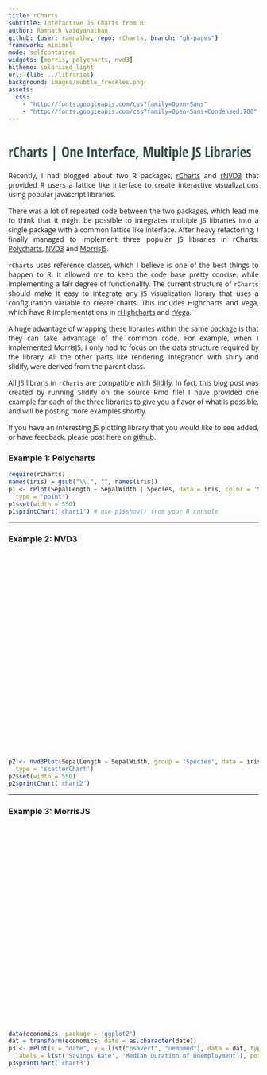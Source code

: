 ```yaml
---
title: rCharts
subtitle: Interactive JS Charts from R
author: Ramnath Vaidyanathan
github: {user: ramnathv, repo: rCharts, branch: "gh-pages"}
framework: minimal
mode: selfcontained
widgets: [morris, polycharts, nvd3]
hitheme: solarized_light
url: {lib: ../libraries}
background: images/subtle_freckles.png
assets:
  css: 
    - "http://fonts.googleapis.com/css?family=Open+Sans"
    - "http://fonts.googleapis.com/css?family=Open+Sans+Condensed:700"
---
```


<style>
p {
  text-align: justify;
  font-family: "Open Sans";
}
h1 {
  font-family: "Open Sans Condensed", sanserif;
  color: darkslategray;
}
</style>




# rCharts | One Interface, Multiple JS Libraries

Recently, I had blogged about two R packages, [rCharts](http://ramnathv.github.io/rCharts) and [rNVD3](http://ramnathv.github.io/rNVD3) that provided R users a lattice like interface to create interactive visualizations using popular javascript libraries. 

There was a lot of repeated code between the two packages, which lead me to think that it might be possible to integrates multiple JS libraries into a single package with a common lattice like interface. After heavy refactoring, I finally managed to implement three popular JS libraries in rCharts: [Polycharts](https://github.com/Polychart/polychart2), [NVD3](http://github.com/novus/nvd3) and [MorrisJS](http://www.oesmith.co.uk/morris.js/).

`rCharts` uses reference classes, which I believe is one of the best things to happen to R. It allowed me to keep the code base pretty concise, while implementing a fair degree of functionality. The current structure of `rCharts` should make it easy to integrate any JS visualization library that uses a configuration variable to create charts. This includes Highcharts and Vega, which have R implementations in [rHighcharts](http://github.com/metagraf/rHighcharts) and [rVega](http://github.com/metagraf/rVega).

A huge advantage of wrapping these libraries within the same package is that they can take advantage of the common code. For example, when I implemented MorrisJS, I only had to focus on the data structure required by the library. All the other parts like rendering, integration with shiny and slidify, were derived from the parent class.

All JS libraris in `rCharts` are compatible with [Slidify](http://slidify.org). In fact, this blog post was created by running Slidify on the source Rmd file! I have provided one example for each of the three libraries to give you a flavor of what is possible, and will be posting more examples shortly.

If you have an interesting JS plotting library that you would like to see added, or have feedback, please post here on [github](https://github.com/ramnathv/rCharts/issues/new).

### Example 1: Polycharts

<div id='chart1' class='rChart'></div>


```r
require(rCharts)
names(iris) = gsub("\\.", "", names(iris))
p1 <- rPlot(SepalLength ~ SepalWidth | Species, data = iris, color = 'Species', 
  type = 'point')
p1$set(width = 550)
p1$printChart('chart1') # use p1$show() from your R console 
```

<script type='text/javascript'>
    var chartParams = {"dom":"chart1","width":550,"height":400,"layers":[{"x":"SepalWidth","y":"SepalLength","data":{"SepalLength":[5.1,4.9,4.7,4.6,5,5.4,4.6,5,4.4,4.9,5.4,4.8,4.8,4.3,5.8,5.7,5.4,5.1,5.7,5.1,5.4,5.1,4.6,5.1,4.8,5,5,5.2,5.2,4.7,4.8,5.4,5.2,5.5,4.9,5,5.5,4.9,4.4,5.1,5,4.5,4.4,5,5.1,4.8,5.1,4.6,5.3,5,7,6.4,6.9,5.5,6.5,5.7,6.3,4.9,6.6,5.2,5,5.9,6,6.1,5.6,6.7,5.6,5.8,6.2,5.6,5.9,6.1,6.3,6.1,6.4,6.6,6.8,6.7,6,5.7,5.5,5.5,5.8,6,5.4,6,6.7,6.3,5.6,5.5,5.5,6.1,5.8,5,5.6,5.7,5.7,6.2,5.1,5.7,6.3,5.8,7.1,6.3,6.5,7.6,4.9,7.3,6.7,7.2,6.5,6.4,6.8,5.7,5.8,6.4,6.5,7.7,7.7,6,6.9,5.6,7.7,6.3,6.7,7.2,6.2,6.1,6.4,7.2,7.4,7.9,6.4,6.3,6.1,7.7,6.3,6.4,6,6.9,6.7,6.9,5.8,6.8,6.7,6.7,6.3,6.5,6.2,5.9],"SepalWidth":[3.5,3,3.2,3.1,3.6,3.9,3.4,3.4,2.9,3.1,3.7,3.4,3,3,4,4.4,3.9,3.5,3.8,3.8,3.4,3.7,3.6,3.3,3.4,3,3.4,3.5,3.4,3.2,3.1,3.4,4.1,4.2,3.1,3.2,3.5,3.6,3,3.4,3.5,2.3,3.2,3.5,3.8,3,3.8,3.2,3.7,3.3,3.2,3.2,3.1,2.3,2.8,2.8,3.3,2.4,2.9,2.7,2,3,2.2,2.9,2.9,3.1,3,2.7,2.2,2.5,3.2,2.8,2.5,2.8,2.9,3,2.8,3,2.9,2.6,2.4,2.4,2.7,2.7,3,3.4,3.1,2.3,3,2.5,2.6,3,2.6,2.3,2.7,3,2.9,2.9,2.5,2.8,3.3,2.7,3,2.9,3,3,2.5,2.9,2.5,3.6,3.2,2.7,3,2.5,2.8,3.2,3,3.8,2.6,2.2,3.2,2.8,2.8,2.7,3.3,3.2,2.8,3,2.8,3,2.8,3.8,2.8,2.8,2.6,3,3.4,3.1,3,3.1,3.1,3.1,2.7,3.2,3.3,3,2.5,3,3.4,3],"PetalLength":[1.4,1.4,1.3,1.5,1.4,1.7,1.4,1.5,1.4,1.5,1.5,1.6,1.4,1.1,1.2,1.5,1.3,1.4,1.7,1.5,1.7,1.5,1,1.7,1.9,1.6,1.6,1.5,1.4,1.6,1.6,1.5,1.5,1.4,1.5,1.2,1.3,1.4,1.3,1.5,1.3,1.3,1.3,1.6,1.9,1.4,1.6,1.4,1.5,1.4,4.7,4.5,4.9,4,4.6,4.5,4.7,3.3,4.6,3.9,3.5,4.2,4,4.7,3.6,4.4,4.5,4.1,4.5,3.9,4.8,4,4.9,4.7,4.3,4.4,4.8,5,4.5,3.5,3.8,3.7,3.9,5.1,4.5,4.5,4.7,4.4,4.1,4,4.4,4.6,4,3.3,4.2,4.2,4.2,4.3,3,4.1,6,5.1,5.9,5.6,5.8,6.6,4.5,6.3,5.8,6.1,5.1,5.3,5.5,5,5.1,5.3,5.5,6.7,6.9,5,5.7,4.9,6.7,4.9,5.7,6,4.8,4.9,5.6,5.8,6.1,6.4,5.6,5.1,5.6,6.1,5.6,5.5,4.8,5.4,5.6,5.1,5.1,5.9,5.7,5.2,5,5.2,5.4,5.1],"PetalWidth":[0.2,0.2,0.2,0.2,0.2,0.4,0.3,0.2,0.2,0.1,0.2,0.2,0.1,0.1,0.2,0.4,0.4,0.3,0.3,0.3,0.2,0.4,0.2,0.5,0.2,0.2,0.4,0.2,0.2,0.2,0.2,0.4,0.1,0.2,0.2,0.2,0.2,0.1,0.2,0.2,0.3,0.3,0.2,0.6,0.4,0.3,0.2,0.2,0.2,0.2,1.4,1.5,1.5,1.3,1.5,1.3,1.6,1,1.3,1.4,1,1.5,1,1.4,1.3,1.4,1.5,1,1.5,1.1,1.8,1.3,1.5,1.2,1.3,1.4,1.4,1.7,1.5,1,1.1,1,1.2,1.6,1.5,1.6,1.5,1.3,1.3,1.3,1.2,1.4,1.2,1,1.3,1.2,1.3,1.3,1.1,1.3,2.5,1.9,2.1,1.8,2.2,2.1,1.7,1.8,1.8,2.5,2,1.9,2.1,2,2.4,2.3,1.8,2.2,2.3,1.5,2.3,2,2,1.8,2.1,1.8,1.8,1.8,2.1,1.6,1.9,2,2.2,1.5,1.4,2.3,2.4,1.8,1.8,2.1,2.4,2.3,1.9,2.3,2.5,2.3,1.9,2,2.3,1.8],"Species":["setosa","setosa","setosa","setosa","setosa","setosa","setosa","setosa","setosa","setosa","setosa","setosa","setosa","setosa","setosa","setosa","setosa","setosa","setosa","setosa","setosa","setosa","setosa","setosa","setosa","setosa","setosa","setosa","setosa","setosa","setosa","setosa","setosa","setosa","setosa","setosa","setosa","setosa","setosa","setosa","setosa","setosa","setosa","setosa","setosa","setosa","setosa","setosa","setosa","setosa","versicolor","versicolor","versicolor","versicolor","versicolor","versicolor","versicolor","versicolor","versicolor","versicolor","versicolor","versicolor","versicolor","versicolor","versicolor","versicolor","versicolor","versicolor","versicolor","versicolor","versicolor","versicolor","versicolor","versicolor","versicolor","versicolor","versicolor","versicolor","versicolor","versicolor","versicolor","versicolor","versicolor","versicolor","versicolor","versicolor","versicolor","versicolor","versicolor","versicolor","versicolor","versicolor","versicolor","versicolor","versicolor","versicolor","versicolor","versicolor","versicolor","versicolor","virginica","virginica","virginica","virginica","virginica","virginica","virginica","virginica","virginica","virginica","virginica","virginica","virginica","virginica","virginica","virginica","virginica","virginica","virginica","virginica","virginica","virginica","virginica","virginica","virginica","virginica","virginica","virginica","virginica","virginica","virginica","virginica","virginica","virginica","virginica","virginica","virginica","virginica","virginica","virginica","virginica","virginica","virginica","virginica","virginica","virginica","virginica","virginica","virginica","virginica"]},"facet":"Species","color":"Species","type":"point"}],"facet":{"type":"wrap","var":"Species"},"guides":[],"coord":[],"id":"chart1"}
    _.each(chartParams.layers, function(el){
        el.data = polyjs.data(el.data)
    })
    polyjs.chart(chartParams);
</script>


---

### Example 2: NVD3


<div id='chart2' class='NVD3' style='height:400px;'></div>


```r
p2 <- nvd3Plot(SepalLength ~ SepalWidth, group = 'Species', data = iris, 
  type = 'scatterChart')
p2$set(width = 550)
p2$printChart('chart2')
```

<div id='chart2' class='nvd3Plot'></div>
<script type='text/javascript'>
    $(document).ready(function(){
      drawchart2()
    });
    function drawchart2(){  
      var opts = {"dom":"chart2","width":550,"height":400,"x":"SepalWidth","y":"SepalLength","group":"Species","type":"scatterChart","id":"chart2"},
        data = [{"SepalLength":5.1,"SepalWidth":3.5,"PetalLength":1.4,"PetalWidth":0.2,"Species":"setosa"},{"SepalLength":4.9,"SepalWidth":3,"PetalLength":1.4,"PetalWidth":0.2,"Species":"setosa"},{"SepalLength":4.7,"SepalWidth":3.2,"PetalLength":1.3,"PetalWidth":0.2,"Species":"setosa"},{"SepalLength":4.6,"SepalWidth":3.1,"PetalLength":1.5,"PetalWidth":0.2,"Species":"setosa"},{"SepalLength":5,"SepalWidth":3.6,"PetalLength":1.4,"PetalWidth":0.2,"Species":"setosa"},{"SepalLength":5.4,"SepalWidth":3.9,"PetalLength":1.7,"PetalWidth":0.4,"Species":"setosa"},{"SepalLength":4.6,"SepalWidth":3.4,"PetalLength":1.4,"PetalWidth":0.3,"Species":"setosa"},{"SepalLength":5,"SepalWidth":3.4,"PetalLength":1.5,"PetalWidth":0.2,"Species":"setosa"},{"SepalLength":4.4,"SepalWidth":2.9,"PetalLength":1.4,"PetalWidth":0.2,"Species":"setosa"},{"SepalLength":4.9,"SepalWidth":3.1,"PetalLength":1.5,"PetalWidth":0.1,"Species":"setosa"},{"SepalLength":5.4,"SepalWidth":3.7,"PetalLength":1.5,"PetalWidth":0.2,"Species":"setosa"},{"SepalLength":4.8,"SepalWidth":3.4,"PetalLength":1.6,"PetalWidth":0.2,"Species":"setosa"},{"SepalLength":4.8,"SepalWidth":3,"PetalLength":1.4,"PetalWidth":0.1,"Species":"setosa"},{"SepalLength":4.3,"SepalWidth":3,"PetalLength":1.1,"PetalWidth":0.1,"Species":"setosa"},{"SepalLength":5.8,"SepalWidth":4,"PetalLength":1.2,"PetalWidth":0.2,"Species":"setosa"},{"SepalLength":5.7,"SepalWidth":4.4,"PetalLength":1.5,"PetalWidth":0.4,"Species":"setosa"},{"SepalLength":5.4,"SepalWidth":3.9,"PetalLength":1.3,"PetalWidth":0.4,"Species":"setosa"},{"SepalLength":5.1,"SepalWidth":3.5,"PetalLength":1.4,"PetalWidth":0.3,"Species":"setosa"},{"SepalLength":5.7,"SepalWidth":3.8,"PetalLength":1.7,"PetalWidth":0.3,"Species":"setosa"},{"SepalLength":5.1,"SepalWidth":3.8,"PetalLength":1.5,"PetalWidth":0.3,"Species":"setosa"},{"SepalLength":5.4,"SepalWidth":3.4,"PetalLength":1.7,"PetalWidth":0.2,"Species":"setosa"},{"SepalLength":5.1,"SepalWidth":3.7,"PetalLength":1.5,"PetalWidth":0.4,"Species":"setosa"},{"SepalLength":4.6,"SepalWidth":3.6,"PetalLength":1,"PetalWidth":0.2,"Species":"setosa"},{"SepalLength":5.1,"SepalWidth":3.3,"PetalLength":1.7,"PetalWidth":0.5,"Species":"setosa"},{"SepalLength":4.8,"SepalWidth":3.4,"PetalLength":1.9,"PetalWidth":0.2,"Species":"setosa"},{"SepalLength":5,"SepalWidth":3,"PetalLength":1.6,"PetalWidth":0.2,"Species":"setosa"},{"SepalLength":5,"SepalWidth":3.4,"PetalLength":1.6,"PetalWidth":0.4,"Species":"setosa"},{"SepalLength":5.2,"SepalWidth":3.5,"PetalLength":1.5,"PetalWidth":0.2,"Species":"setosa"},{"SepalLength":5.2,"SepalWidth":3.4,"PetalLength":1.4,"PetalWidth":0.2,"Species":"setosa"},{"SepalLength":4.7,"SepalWidth":3.2,"PetalLength":1.6,"PetalWidth":0.2,"Species":"setosa"},{"SepalLength":4.8,"SepalWidth":3.1,"PetalLength":1.6,"PetalWidth":0.2,"Species":"setosa"},{"SepalLength":5.4,"SepalWidth":3.4,"PetalLength":1.5,"PetalWidth":0.4,"Species":"setosa"},{"SepalLength":5.2,"SepalWidth":4.1,"PetalLength":1.5,"PetalWidth":0.1,"Species":"setosa"},{"SepalLength":5.5,"SepalWidth":4.2,"PetalLength":1.4,"PetalWidth":0.2,"Species":"setosa"},{"SepalLength":4.9,"SepalWidth":3.1,"PetalLength":1.5,"PetalWidth":0.2,"Species":"setosa"},{"SepalLength":5,"SepalWidth":3.2,"PetalLength":1.2,"PetalWidth":0.2,"Species":"setosa"},{"SepalLength":5.5,"SepalWidth":3.5,"PetalLength":1.3,"PetalWidth":0.2,"Species":"setosa"},{"SepalLength":4.9,"SepalWidth":3.6,"PetalLength":1.4,"PetalWidth":0.1,"Species":"setosa"},{"SepalLength":4.4,"SepalWidth":3,"PetalLength":1.3,"PetalWidth":0.2,"Species":"setosa"},{"SepalLength":5.1,"SepalWidth":3.4,"PetalLength":1.5,"PetalWidth":0.2,"Species":"setosa"},{"SepalLength":5,"SepalWidth":3.5,"PetalLength":1.3,"PetalWidth":0.3,"Species":"setosa"},{"SepalLength":4.5,"SepalWidth":2.3,"PetalLength":1.3,"PetalWidth":0.3,"Species":"setosa"},{"SepalLength":4.4,"SepalWidth":3.2,"PetalLength":1.3,"PetalWidth":0.2,"Species":"setosa"},{"SepalLength":5,"SepalWidth":3.5,"PetalLength":1.6,"PetalWidth":0.6,"Species":"setosa"},{"SepalLength":5.1,"SepalWidth":3.8,"PetalLength":1.9,"PetalWidth":0.4,"Species":"setosa"},{"SepalLength":4.8,"SepalWidth":3,"PetalLength":1.4,"PetalWidth":0.3,"Species":"setosa"},{"SepalLength":5.1,"SepalWidth":3.8,"PetalLength":1.6,"PetalWidth":0.2,"Species":"setosa"},{"SepalLength":4.6,"SepalWidth":3.2,"PetalLength":1.4,"PetalWidth":0.2,"Species":"setosa"},{"SepalLength":5.3,"SepalWidth":3.7,"PetalLength":1.5,"PetalWidth":0.2,"Species":"setosa"},{"SepalLength":5,"SepalWidth":3.3,"PetalLength":1.4,"PetalWidth":0.2,"Species":"setosa"},{"SepalLength":7,"SepalWidth":3.2,"PetalLength":4.7,"PetalWidth":1.4,"Species":"versicolor"},{"SepalLength":6.4,"SepalWidth":3.2,"PetalLength":4.5,"PetalWidth":1.5,"Species":"versicolor"},{"SepalLength":6.9,"SepalWidth":3.1,"PetalLength":4.9,"PetalWidth":1.5,"Species":"versicolor"},{"SepalLength":5.5,"SepalWidth":2.3,"PetalLength":4,"PetalWidth":1.3,"Species":"versicolor"},{"SepalLength":6.5,"SepalWidth":2.8,"PetalLength":4.6,"PetalWidth":1.5,"Species":"versicolor"},{"SepalLength":5.7,"SepalWidth":2.8,"PetalLength":4.5,"PetalWidth":1.3,"Species":"versicolor"},{"SepalLength":6.3,"SepalWidth":3.3,"PetalLength":4.7,"PetalWidth":1.6,"Species":"versicolor"},{"SepalLength":4.9,"SepalWidth":2.4,"PetalLength":3.3,"PetalWidth":1,"Species":"versicolor"},{"SepalLength":6.6,"SepalWidth":2.9,"PetalLength":4.6,"PetalWidth":1.3,"Species":"versicolor"},{"SepalLength":5.2,"SepalWidth":2.7,"PetalLength":3.9,"PetalWidth":1.4,"Species":"versicolor"},{"SepalLength":5,"SepalWidth":2,"PetalLength":3.5,"PetalWidth":1,"Species":"versicolor"},{"SepalLength":5.9,"SepalWidth":3,"PetalLength":4.2,"PetalWidth":1.5,"Species":"versicolor"},{"SepalLength":6,"SepalWidth":2.2,"PetalLength":4,"PetalWidth":1,"Species":"versicolor"},{"SepalLength":6.1,"SepalWidth":2.9,"PetalLength":4.7,"PetalWidth":1.4,"Species":"versicolor"},{"SepalLength":5.6,"SepalWidth":2.9,"PetalLength":3.6,"PetalWidth":1.3,"Species":"versicolor"},{"SepalLength":6.7,"SepalWidth":3.1,"PetalLength":4.4,"PetalWidth":1.4,"Species":"versicolor"},{"SepalLength":5.6,"SepalWidth":3,"PetalLength":4.5,"PetalWidth":1.5,"Species":"versicolor"},{"SepalLength":5.8,"SepalWidth":2.7,"PetalLength":4.1,"PetalWidth":1,"Species":"versicolor"},{"SepalLength":6.2,"SepalWidth":2.2,"PetalLength":4.5,"PetalWidth":1.5,"Species":"versicolor"},{"SepalLength":5.6,"SepalWidth":2.5,"PetalLength":3.9,"PetalWidth":1.1,"Species":"versicolor"},{"SepalLength":5.9,"SepalWidth":3.2,"PetalLength":4.8,"PetalWidth":1.8,"Species":"versicolor"},{"SepalLength":6.1,"SepalWidth":2.8,"PetalLength":4,"PetalWidth":1.3,"Species":"versicolor"},{"SepalLength":6.3,"SepalWidth":2.5,"PetalLength":4.9,"PetalWidth":1.5,"Species":"versicolor"},{"SepalLength":6.1,"SepalWidth":2.8,"PetalLength":4.7,"PetalWidth":1.2,"Species":"versicolor"},{"SepalLength":6.4,"SepalWidth":2.9,"PetalLength":4.3,"PetalWidth":1.3,"Species":"versicolor"},{"SepalLength":6.6,"SepalWidth":3,"PetalLength":4.4,"PetalWidth":1.4,"Species":"versicolor"},{"SepalLength":6.8,"SepalWidth":2.8,"PetalLength":4.8,"PetalWidth":1.4,"Species":"versicolor"},{"SepalLength":6.7,"SepalWidth":3,"PetalLength":5,"PetalWidth":1.7,"Species":"versicolor"},{"SepalLength":6,"SepalWidth":2.9,"PetalLength":4.5,"PetalWidth":1.5,"Species":"versicolor"},{"SepalLength":5.7,"SepalWidth":2.6,"PetalLength":3.5,"PetalWidth":1,"Species":"versicolor"},{"SepalLength":5.5,"SepalWidth":2.4,"PetalLength":3.8,"PetalWidth":1.1,"Species":"versicolor"},{"SepalLength":5.5,"SepalWidth":2.4,"PetalLength":3.7,"PetalWidth":1,"Species":"versicolor"},{"SepalLength":5.8,"SepalWidth":2.7,"PetalLength":3.9,"PetalWidth":1.2,"Species":"versicolor"},{"SepalLength":6,"SepalWidth":2.7,"PetalLength":5.1,"PetalWidth":1.6,"Species":"versicolor"},{"SepalLength":5.4,"SepalWidth":3,"PetalLength":4.5,"PetalWidth":1.5,"Species":"versicolor"},{"SepalLength":6,"SepalWidth":3.4,"PetalLength":4.5,"PetalWidth":1.6,"Species":"versicolor"},{"SepalLength":6.7,"SepalWidth":3.1,"PetalLength":4.7,"PetalWidth":1.5,"Species":"versicolor"},{"SepalLength":6.3,"SepalWidth":2.3,"PetalLength":4.4,"PetalWidth":1.3,"Species":"versicolor"},{"SepalLength":5.6,"SepalWidth":3,"PetalLength":4.1,"PetalWidth":1.3,"Species":"versicolor"},{"SepalLength":5.5,"SepalWidth":2.5,"PetalLength":4,"PetalWidth":1.3,"Species":"versicolor"},{"SepalLength":5.5,"SepalWidth":2.6,"PetalLength":4.4,"PetalWidth":1.2,"Species":"versicolor"},{"SepalLength":6.1,"SepalWidth":3,"PetalLength":4.6,"PetalWidth":1.4,"Species":"versicolor"},{"SepalLength":5.8,"SepalWidth":2.6,"PetalLength":4,"PetalWidth":1.2,"Species":"versicolor"},{"SepalLength":5,"SepalWidth":2.3,"PetalLength":3.3,"PetalWidth":1,"Species":"versicolor"},{"SepalLength":5.6,"SepalWidth":2.7,"PetalLength":4.2,"PetalWidth":1.3,"Species":"versicolor"},{"SepalLength":5.7,"SepalWidth":3,"PetalLength":4.2,"PetalWidth":1.2,"Species":"versicolor"},{"SepalLength":5.7,"SepalWidth":2.9,"PetalLength":4.2,"PetalWidth":1.3,"Species":"versicolor"},{"SepalLength":6.2,"SepalWidth":2.9,"PetalLength":4.3,"PetalWidth":1.3,"Species":"versicolor"},{"SepalLength":5.1,"SepalWidth":2.5,"PetalLength":3,"PetalWidth":1.1,"Species":"versicolor"},{"SepalLength":5.7,"SepalWidth":2.8,"PetalLength":4.1,"PetalWidth":1.3,"Species":"versicolor"},{"SepalLength":6.3,"SepalWidth":3.3,"PetalLength":6,"PetalWidth":2.5,"Species":"virginica"},{"SepalLength":5.8,"SepalWidth":2.7,"PetalLength":5.1,"PetalWidth":1.9,"Species":"virginica"},{"SepalLength":7.1,"SepalWidth":3,"PetalLength":5.9,"PetalWidth":2.1,"Species":"virginica"},{"SepalLength":6.3,"SepalWidth":2.9,"PetalLength":5.6,"PetalWidth":1.8,"Species":"virginica"},{"SepalLength":6.5,"SepalWidth":3,"PetalLength":5.8,"PetalWidth":2.2,"Species":"virginica"},{"SepalLength":7.6,"SepalWidth":3,"PetalLength":6.6,"PetalWidth":2.1,"Species":"virginica"},{"SepalLength":4.9,"SepalWidth":2.5,"PetalLength":4.5,"PetalWidth":1.7,"Species":"virginica"},{"SepalLength":7.3,"SepalWidth":2.9,"PetalLength":6.3,"PetalWidth":1.8,"Species":"virginica"},{"SepalLength":6.7,"SepalWidth":2.5,"PetalLength":5.8,"PetalWidth":1.8,"Species":"virginica"},{"SepalLength":7.2,"SepalWidth":3.6,"PetalLength":6.1,"PetalWidth":2.5,"Species":"virginica"},{"SepalLength":6.5,"SepalWidth":3.2,"PetalLength":5.1,"PetalWidth":2,"Species":"virginica"},{"SepalLength":6.4,"SepalWidth":2.7,"PetalLength":5.3,"PetalWidth":1.9,"Species":"virginica"},{"SepalLength":6.8,"SepalWidth":3,"PetalLength":5.5,"PetalWidth":2.1,"Species":"virginica"},{"SepalLength":5.7,"SepalWidth":2.5,"PetalLength":5,"PetalWidth":2,"Species":"virginica"},{"SepalLength":5.8,"SepalWidth":2.8,"PetalLength":5.1,"PetalWidth":2.4,"Species":"virginica"},{"SepalLength":6.4,"SepalWidth":3.2,"PetalLength":5.3,"PetalWidth":2.3,"Species":"virginica"},{"SepalLength":6.5,"SepalWidth":3,"PetalLength":5.5,"PetalWidth":1.8,"Species":"virginica"},{"SepalLength":7.7,"SepalWidth":3.8,"PetalLength":6.7,"PetalWidth":2.2,"Species":"virginica"},{"SepalLength":7.7,"SepalWidth":2.6,"PetalLength":6.9,"PetalWidth":2.3,"Species":"virginica"},{"SepalLength":6,"SepalWidth":2.2,"PetalLength":5,"PetalWidth":1.5,"Species":"virginica"},{"SepalLength":6.9,"SepalWidth":3.2,"PetalLength":5.7,"PetalWidth":2.3,"Species":"virginica"},{"SepalLength":5.6,"SepalWidth":2.8,"PetalLength":4.9,"PetalWidth":2,"Species":"virginica"},{"SepalLength":7.7,"SepalWidth":2.8,"PetalLength":6.7,"PetalWidth":2,"Species":"virginica"},{"SepalLength":6.3,"SepalWidth":2.7,"PetalLength":4.9,"PetalWidth":1.8,"Species":"virginica"},{"SepalLength":6.7,"SepalWidth":3.3,"PetalLength":5.7,"PetalWidth":2.1,"Species":"virginica"},{"SepalLength":7.2,"SepalWidth":3.2,"PetalLength":6,"PetalWidth":1.8,"Species":"virginica"},{"SepalLength":6.2,"SepalWidth":2.8,"PetalLength":4.8,"PetalWidth":1.8,"Species":"virginica"},{"SepalLength":6.1,"SepalWidth":3,"PetalLength":4.9,"PetalWidth":1.8,"Species":"virginica"},{"SepalLength":6.4,"SepalWidth":2.8,"PetalLength":5.6,"PetalWidth":2.1,"Species":"virginica"},{"SepalLength":7.2,"SepalWidth":3,"PetalLength":5.8,"PetalWidth":1.6,"Species":"virginica"},{"SepalLength":7.4,"SepalWidth":2.8,"PetalLength":6.1,"PetalWidth":1.9,"Species":"virginica"},{"SepalLength":7.9,"SepalWidth":3.8,"PetalLength":6.4,"PetalWidth":2,"Species":"virginica"},{"SepalLength":6.4,"SepalWidth":2.8,"PetalLength":5.6,"PetalWidth":2.2,"Species":"virginica"},{"SepalLength":6.3,"SepalWidth":2.8,"PetalLength":5.1,"PetalWidth":1.5,"Species":"virginica"},{"SepalLength":6.1,"SepalWidth":2.6,"PetalLength":5.6,"PetalWidth":1.4,"Species":"virginica"},{"SepalLength":7.7,"SepalWidth":3,"PetalLength":6.1,"PetalWidth":2.3,"Species":"virginica"},{"SepalLength":6.3,"SepalWidth":3.4,"PetalLength":5.6,"PetalWidth":2.4,"Species":"virginica"},{"SepalLength":6.4,"SepalWidth":3.1,"PetalLength":5.5,"PetalWidth":1.8,"Species":"virginica"},{"SepalLength":6,"SepalWidth":3,"PetalLength":4.8,"PetalWidth":1.8,"Species":"virginica"},{"SepalLength":6.9,"SepalWidth":3.1,"PetalLength":5.4,"PetalWidth":2.1,"Species":"virginica"},{"SepalLength":6.7,"SepalWidth":3.1,"PetalLength":5.6,"PetalWidth":2.4,"Species":"virginica"},{"SepalLength":6.9,"SepalWidth":3.1,"PetalLength":5.1,"PetalWidth":2.3,"Species":"virginica"},{"SepalLength":5.8,"SepalWidth":2.7,"PetalLength":5.1,"PetalWidth":1.9,"Species":"virginica"},{"SepalLength":6.8,"SepalWidth":3.2,"PetalLength":5.9,"PetalWidth":2.3,"Species":"virginica"},{"SepalLength":6.7,"SepalWidth":3.3,"PetalLength":5.7,"PetalWidth":2.5,"Species":"virginica"},{"SepalLength":6.7,"SepalWidth":3,"PetalLength":5.2,"PetalWidth":2.3,"Species":"virginica"},{"SepalLength":6.3,"SepalWidth":2.5,"PetalLength":5,"PetalWidth":1.9,"Species":"virginica"},{"SepalLength":6.5,"SepalWidth":3,"PetalLength":5.2,"PetalWidth":2,"Species":"virginica"},{"SepalLength":6.2,"SepalWidth":3.4,"PetalLength":5.4,"PetalWidth":2.3,"Species":"virginica"},{"SepalLength":5.9,"SepalWidth":3,"PetalLength":5.1,"PetalWidth":1.8,"Species":"virginica"}]
  
      var data = d3.nest()
        .key(function(d){
          return opts.group === undefined ? 'main' : d[opts.group]
        })
        .entries(data)
      
      nv.addGraph(function() {
        var chart = nv.models[opts.type]()
          .x(function(d) { return d[opts.x] })
          .y(function(d) { return d[opts.y] })
          .width(opts.width)
          .height(opts.height)
         
        
          
        
        
        
      
       d3.select("#" + opts.id)
        .append('svg')
        .datum(data)
        .transition().duration(500)
        .call(chart);

       nv.utils.windowResize(chart.update);
       return chart;
      });
    };
</script>


---

### Example 3: MorrisJS

<div id='chart3' class='Morris' style='height:400px;'></div>


```r
data(economics, package = 'ggplot2')
dat = transform(economics, date = as.character(date))
p3 <- mPlot(x = "date", y = list("psavert", "uempmed"), data = dat, type = 'Area',
  labels = list('Savings Rate', 'Median Duration of Unemployment'), pointSize = 0)
p3$printChart('chart3')
```

<script type='text/javascript'>
    var chartParams = {"element":"chart3","width":400,"height":300,"xkey":"date","ykeys":["psavert","uempmed"],"data":[{"date":"1967-06-30","pce":507.8,"pop":198712,"psavert":9.8,"uempmed":4.5,"unemploy":2944},{"date":"1967-07-31","pce":510.9,"pop":198911,"psavert":9.8,"uempmed":4.7,"unemploy":2945},{"date":"1967-08-31","pce":516.7,"pop":199113,"psavert":9,"uempmed":4.6,"unemploy":2958},{"date":"1967-09-30","pce":513.3,"pop":199311,"psavert":9.8,"uempmed":4.9,"unemploy":3143},{"date":"1967-10-31","pce":518.5,"pop":199498,"psavert":9.7,"uempmed":4.7,"unemploy":3066},{"date":"1967-11-30","pce":526.2,"pop":199657,"psavert":9.4,"uempmed":4.8,"unemploy":3018},{"date":"1967-12-31","pce":532,"pop":199808,"psavert":9,"uempmed":5.1,"unemploy":2878},{"date":"1968-01-31","pce":534.7,"pop":199920,"psavert":9.5,"uempmed":4.5,"unemploy":3001},{"date":"1968-02-29","pce":545.4,"pop":200056,"psavert":8.9,"uempmed":4.1,"unemploy":2877},{"date":"1968-03-31","pce":545.1,"pop":200208,"psavert":9.6,"uempmed":4.6,"unemploy":2709},{"date":"1968-04-30","pce":550.9,"pop":200361,"psavert":9.3,"uempmed":4.4,"unemploy":2740},{"date":"1968-05-31","pce":557.4,"pop":200536,"psavert":8.9,"uempmed":4.4,"unemploy":2938},{"date":"1968-06-30","pce":564.4,"pop":200706,"psavert":7.8,"uempmed":4.5,"unemploy":2883},{"date":"1968-07-31","pce":568.2,"pop":200898,"psavert":7.6,"uempmed":4.2,"unemploy":2768},{"date":"1968-08-31","pce":569.5,"pop":201095,"psavert":7.6,"uempmed":4.6,"unemploy":2686},{"date":"1968-09-30","pce":572.9,"pop":201290,"psavert":7.8,"uempmed":4.8,"unemploy":2689},{"date":"1968-10-31","pce":578,"pop":201466,"psavert":7.6,"uempmed":4.4,"unemploy":2715},{"date":"1968-11-30","pce":577.9,"pop":201621,"psavert":8.1,"uempmed":4.4,"unemploy":2685},{"date":"1968-12-31","pce":584.9,"pop":201760,"psavert":7.1,"uempmed":4.4,"unemploy":2718},{"date":"1969-01-31","pce":590.2,"pop":201881,"psavert":6.5,"uempmed":4.9,"unemploy":2692},{"date":"1969-02-28","pce":590.4,"pop":202023,"psavert":7,"uempmed":4,"unemploy":2712},{"date":"1969-03-31","pce":595.4,"pop":202161,"psavert":6.6,"uempmed":4,"unemploy":2758},{"date":"1969-04-30","pce":601.8,"pop":202331,"psavert":7,"uempmed":4.2,"unemploy":2713},{"date":"1969-05-31","pce":602.4,"pop":202507,"psavert":7.9,"uempmed":4.4,"unemploy":2816},{"date":"1969-06-30","pce":604.3,"pop":202677,"psavert":8.7,"uempmed":4.4,"unemploy":2868},{"date":"1969-07-31","pce":611.5,"pop":202877,"psavert":8.5,"uempmed":4.4,"unemploy":2856},{"date":"1969-08-31","pce":614.9,"pop":203090,"psavert":8.5,"uempmed":4.7,"unemploy":3040},{"date":"1969-09-30","pce":620.2,"pop":203302,"psavert":8.3,"uempmed":4.5,"unemploy":3049},{"date":"1969-10-31","pce":622.1,"pop":203500,"psavert":8.5,"uempmed":4.8,"unemploy":2856},{"date":"1969-11-30","pce":624.4,"pop":203675,"psavert":8.6,"uempmed":4.6,"unemploy":2884},{"date":"1969-12-31","pce":630.4,"pop":203849,"psavert":8.3,"uempmed":4.6,"unemploy":3201},{"date":"1970-01-31","pce":635.7,"pop":204008,"psavert":8.1,"uempmed":4.5,"unemploy":3453},{"date":"1970-02-28","pce":634,"pop":204156,"psavert":8.8,"uempmed":4.6,"unemploy":3635},{"date":"1970-03-31","pce":637.7,"pop":204401,"psavert":10.5,"uempmed":4.1,"unemploy":3797},{"date":"1970-04-30","pce":644.1,"pop":204607,"psavert":9.4,"uempmed":4.7,"unemploy":3919},{"date":"1970-05-31","pce":648,"pop":204830,"psavert":8.7,"uempmed":4.9,"unemploy":4071},{"date":"1970-06-30","pce":650.2,"pop":205052,"psavert":10,"uempmed":5.1,"unemploy":4175},{"date":"1970-07-31","pce":654.7,"pop":205295,"psavert":10,"uempmed":5.4,"unemploy":4256},{"date":"1970-08-31","pce":660.9,"pop":205540,"psavert":9.8,"uempmed":5.2,"unemploy":4456},{"date":"1970-09-30","pce":660.1,"pop":205788,"psavert":9.8,"uempmed":5.2,"unemploy":4591},{"date":"1970-10-31","pce":658.4,"pop":206024,"psavert":10.1,"uempmed":5.6,"unemploy":4898},{"date":"1970-11-30","pce":667.4,"pop":206238,"psavert":9.7,"uempmed":5.9,"unemploy":5076},{"date":"1970-12-31","pce":678,"pop":206466,"psavert":10,"uempmed":6.2,"unemploy":4986},{"date":"1971-01-31","pce":681.3,"pop":206668,"psavert":9.9,"uempmed":6.3,"unemploy":4903},{"date":"1971-02-28","pce":683.9,"pop":206855,"psavert":10.2,"uempmed":6.4,"unemploy":4987},{"date":"1971-03-31","pce":690.6,"pop":207065,"psavert":9.9,"uempmed":6.5,"unemploy":4959},{"date":"1971-04-30","pce":693,"pop":207260,"psavert":10.2,"uempmed":6.7,"unemploy":4996},{"date":"1971-05-31","pce":701.7,"pop":207462,"psavert":11.4,"uempmed":5.7,"unemploy":4949},{"date":"1971-06-30","pce":700.8,"pop":207661,"psavert":10.4,"uempmed":6.2,"unemploy":5035},{"date":"1971-07-31","pce":706.8,"pop":207881,"psavert":10.3,"uempmed":6.4,"unemploy":5134},{"date":"1971-08-31","pce":715,"pop":208114,"psavert":9.7,"uempmed":5.8,"unemploy":5042},{"date":"1971-09-30","pce":717.8,"pop":208345,"psavert":9.6,"uempmed":6.5,"unemploy":4954},{"date":"1971-10-31","pce":723,"pop":208555,"psavert":9.5,"uempmed":6.4,"unemploy":5161},{"date":"1971-11-30","pce":730.5,"pop":208740,"psavert":9.5,"uempmed":6.2,"unemploy":5154},{"date":"1971-12-31","pce":733.7,"pop":208917,"psavert":9.1,"uempmed":6.2,"unemploy":5019},{"date":"1972-01-31","pce":738.4,"pop":209061,"psavert":9.4,"uempmed":6.6,"unemploy":4928},{"date":"1972-02-29","pce":751.5,"pop":209212,"psavert":8.2,"uempmed":6.6,"unemploy":5038},{"date":"1972-03-31","pce":754.9,"pop":209386,"psavert":8.3,"uempmed":6.7,"unemploy":4959},{"date":"1972-04-30","pce":760.4,"pop":209545,"psavert":8.5,"uempmed":6.6,"unemploy":4922},{"date":"1972-05-31","pce":764,"pop":209725,"psavert":7.2,"uempmed":5.4,"unemploy":4923},{"date":"1972-06-30","pce":772.4,"pop":209896,"psavert":8.2,"uempmed":6.1,"unemploy":4913},{"date":"1972-07-31","pce":778.9,"pop":210075,"psavert":8.6,"uempmed":6,"unemploy":4939},{"date":"1972-08-31","pce":783.7,"pop":210278,"psavert":8.8,"uempmed":5.6,"unemploy":4849},{"date":"1972-09-30","pce":797.5,"pop":210479,"psavert":9.5,"uempmed":5.7,"unemploy":4875},{"date":"1972-10-31","pce":803.1,"pop":210656,"psavert":10.2,"uempmed":5.7,"unemploy":4602},{"date":"1972-11-30","pce":808.8,"pop":210821,"psavert":10.3,"uempmed":6.1,"unemploy":4543},{"date":"1972-12-31","pce":819.1,"pop":210985,"psavert":9.1,"uempmed":5.7,"unemploy":4326},{"date":"1973-01-31","pce":828.5,"pop":211120,"psavert":9.5,"uempmed":5.2,"unemploy":4452},{"date":"1973-02-28","pce":835.5,"pop":211254,"psavert":9.7,"uempmed":5.5,"unemploy":4394},{"date":"1973-03-31","pce":838.5,"pop":211420,"psavert":10,"uempmed":5,"unemploy":4459},{"date":"1973-04-30","pce":844.3,"pop":211577,"psavert":10.2,"uempmed":4.9,"unemploy":4329},{"date":"1973-05-31","pce":847.1,"pop":211746,"psavert":10.7,"uempmed":5,"unemploy":4363},{"date":"1973-06-30","pce":857,"pop":211909,"psavert":10.2,"uempmed":5.2,"unemploy":4305},{"date":"1973-07-31","pce":856.1,"pop":212092,"psavert":11,"uempmed":4.9,"unemploy":4305},{"date":"1973-08-31","pce":872.2,"pop":212289,"psavert":10.2,"uempmed":5.4,"unemploy":4350},{"date":"1973-09-30","pce":871.2,"pop":212475,"psavert":11.5,"uempmed":5.5,"unemploy":4144},{"date":"1973-10-31","pce":879.9,"pop":212634,"psavert":11.6,"uempmed":5.1,"unemploy":4396},{"date":"1973-11-30","pce":879.7,"pop":212785,"psavert":12,"uempmed":4.7,"unemploy":4489},{"date":"1973-12-31","pce":887.7,"pop":212932,"psavert":11.6,"uempmed":5,"unemploy":4644},{"date":"1974-01-31","pce":892.9,"pop":213074,"psavert":11.4,"uempmed":5.1,"unemploy":4731},{"date":"1974-02-28","pce":904.7,"pop":213211,"psavert":10.6,"uempmed":4.8,"unemploy":4634},{"date":"1974-03-31","pce":914.1,"pop":213361,"psavert":10.2,"uempmed":5,"unemploy":4618},{"date":"1974-04-30","pce":925.7,"pop":213513,"psavert":10,"uempmed":4.6,"unemploy":4705},{"date":"1974-05-31","pce":931.3,"pop":213686,"psavert":10.2,"uempmed":5.3,"unemploy":4927},{"date":"1974-06-30","pce":941.2,"pop":213854,"psavert":10.6,"uempmed":5.7,"unemploy":5063},{"date":"1974-07-31","pce":958,"pop":214042,"psavert":9.5,"uempmed":5,"unemploy":5022},{"date":"1974-08-31","pce":958.3,"pop":214246,"psavert":10.2,"uempmed":5.3,"unemploy":5437},{"date":"1974-09-30","pce":962.5,"pop":214451,"psavert":10.7,"uempmed":5.5,"unemploy":5523},{"date":"1974-10-31","pce":959.5,"pop":214625,"psavert":11.1,"uempmed":5.2,"unemploy":6140},{"date":"1974-11-30","pce":965.1,"pop":214782,"psavert":11.1,"uempmed":5.7,"unemploy":6636},{"date":"1974-12-31","pce":978.9,"pop":214931,"psavert":10.3,"uempmed":6.3,"unemploy":7501},{"date":"1975-01-31","pce":992.8,"pop":215065,"psavert":9.5,"uempmed":7.1,"unemploy":7520},{"date":"1975-02-28","pce":994.1,"pop":215198,"psavert":9.7,"uempmed":7.2,"unemploy":7978},{"date":"1975-03-31","pce":998.8,"pop":215353,"psavert":11.3,"uempmed":8.7,"unemploy":8210},{"date":"1975-04-30","pce":1022.8,"pop":215523,"psavert":14.6,"uempmed":9.4,"unemploy":8433},{"date":"1975-05-31","pce":1030.7,"pop":215768,"psavert":11.4,"uempmed":8.8,"unemploy":8220},{"date":"1975-06-30","pce":1043.8,"pop":215973,"psavert":9.7,"uempmed":8.6,"unemploy":8127},{"date":"1975-07-31","pce":1051,"pop":216195,"psavert":10.1,"uempmed":9.2,"unemploy":7928},{"date":"1975-08-31","pce":1058.9,"pop":216393,"psavert":10.2,"uempmed":9.2,"unemploy":7923},{"date":"1975-09-30","pce":1064.8,"pop":216587,"psavert":10.7,"uempmed":8.6,"unemploy":7897},{"date":"1975-10-31","pce":1079.7,"pop":216771,"psavert":10,"uempmed":9.5,"unemploy":7794},{"date":"1975-11-30","pce":1096,"pop":216931,"psavert":9.3,"uempmed":9,"unemploy":7744},{"date":"1975-12-31","pce":1111.2,"pop":217095,"psavert":9.2,"uempmed":9,"unemploy":7534},{"date":"1976-01-31","pce":1111.8,"pop":217249,"psavert":9.9,"uempmed":8.2,"unemploy":7326},{"date":"1976-02-29","pce":1119,"pop":217381,"psavert":9.8,"uempmed":8.7,"unemploy":7230},{"date":"1976-03-31","pce":1129.6,"pop":217528,"psavert":9.4,"uempmed":8.2,"unemploy":7330},{"date":"1976-04-30","pce":1126.8,"pop":217685,"psavert":10.1,"uempmed":8.3,"unemploy":7053},{"date":"1976-05-31","pce":1144.7,"pop":217861,"psavert":9.2,"uempmed":7.8,"unemploy":7322},{"date":"1976-06-30","pce":1153.8,"pop":218035,"psavert":9.5,"uempmed":7.7,"unemploy":7490},{"date":"1976-07-31","pce":1162.3,"pop":218233,"psavert":9.6,"uempmed":7.9,"unemploy":7518},{"date":"1976-08-31","pce":1173.2,"pop":218440,"psavert":9.3,"uempmed":7.8,"unemploy":7380},{"date":"1976-09-30","pce":1181.2,"pop":218644,"psavert":9,"uempmed":7.7,"unemploy":7430},{"date":"1976-10-31","pce":1193.5,"pop":218834,"psavert":9.4,"uempmed":8.4,"unemploy":7620},{"date":"1976-11-30","pce":1216,"pop":219006,"psavert":8.4,"uempmed":8,"unemploy":7545},{"date":"1976-12-31","pce":1219.3,"pop":219179,"psavert":8.5,"uempmed":7.5,"unemploy":7280},{"date":"1977-01-31","pce":1235.6,"pop":219344,"psavert":7.1,"uempmed":7.2,"unemploy":7443},{"date":"1977-02-28","pce":1242.6,"pop":219504,"psavert":8.4,"uempmed":7.2,"unemploy":7307},{"date":"1977-03-31","pce":1251.6,"pop":219684,"psavert":8.4,"uempmed":7.3,"unemploy":7059},{"date":"1977-04-30","pce":1261.5,"pop":219859,"psavert":8.3,"uempmed":7.9,"unemploy":6911},{"date":"1977-05-31","pce":1268.2,"pop":220046,"psavert":8.7,"uempmed":6.2,"unemploy":7134},{"date":"1977-06-30","pce":1285.2,"pop":220239,"psavert":8.6,"uempmed":7.1,"unemploy":6829},{"date":"1977-07-31","pce":1290.4,"pop":220458,"psavert":9,"uempmed":7,"unemploy":6925},{"date":"1977-08-31","pce":1299.4,"pop":220688,"psavert":9.3,"uempmed":6.7,"unemploy":6751},{"date":"1977-09-30","pce":1316.3,"pop":220904,"psavert":9.4,"uempmed":6.9,"unemploy":6763},{"date":"1977-10-31","pce":1332,"pop":221109,"psavert":9.4,"uempmed":7,"unemploy":6815},{"date":"1977-11-30","pce":1341.3,"pop":221303,"psavert":9.4,"uempmed":6.8,"unemploy":6386},{"date":"1977-12-31","pce":1335.2,"pop":221477,"psavert":9.9,"uempmed":6.5,"unemploy":6489},{"date":"1978-01-31","pce":1361,"pop":221629,"psavert":9.1,"uempmed":6.7,"unemploy":6318},{"date":"1978-02-28","pce":1383.6,"pop":221792,"psavert":9.1,"uempmed":6.2,"unemploy":6337},{"date":"1978-03-31","pce":1402.5,"pop":221991,"psavert":8.9,"uempmed":6.1,"unemploy":6180},{"date":"1978-04-30","pce":1418.2,"pop":222176,"psavert":8.5,"uempmed":5.7,"unemploy":6127},{"date":"1978-05-31","pce":1432.1,"pop":222379,"psavert":8.1,"uempmed":6,"unemploy":6028},{"date":"1978-06-30","pce":1433.2,"pop":222585,"psavert":9.1,"uempmed":5.8,"unemploy":6309},{"date":"1978-07-31","pce":1453.4,"pop":222805,"psavert":8.5,"uempmed":5.8,"unemploy":6080},{"date":"1978-08-31","pce":1459.4,"pop":223053,"psavert":8.8,"uempmed":5.6,"unemploy":6125},{"date":"1978-09-30","pce":1473.5,"pop":223271,"psavert":8.9,"uempmed":5.9,"unemploy":5947},{"date":"1978-10-31","pce":1487.1,"pop":223477,"psavert":8.8,"uempmed":5.5,"unemploy":6077},{"date":"1978-11-30","pce":1503,"pop":223670,"psavert":8.7,"uempmed":5.6,"unemploy":6228},{"date":"1978-12-31","pce":1508.9,"pop":223865,"psavert":9.4,"uempmed":5.9,"unemploy":6109},{"date":"1979-01-31","pce":1524.4,"pop":224053,"psavert":9.3,"uempmed":5.9,"unemploy":6173},{"date":"1979-02-28","pce":1537.7,"pop":224235,"psavert":9.5,"uempmed":5.9,"unemploy":6109},{"date":"1979-03-31","pce":1545.1,"pop":224438,"psavert":9.2,"uempmed":5.4,"unemploy":6069},{"date":"1979-04-30","pce":1565.5,"pop":224632,"psavert":8.8,"uempmed":5.6,"unemploy":5840},{"date":"1979-05-31","pce":1582.3,"pop":224843,"psavert":8.4,"uempmed":5.6,"unemploy":5959},{"date":"1979-06-30","pce":1592.6,"pop":225055,"psavert":9.1,"uempmed":5.9,"unemploy":5996},{"date":"1979-07-31","pce":1622.3,"pop":225295,"psavert":8.3,"uempmed":4.8,"unemploy":6320},{"date":"1979-08-31","pce":1640.8,"pop":225547,"psavert":7.9,"uempmed":5.5,"unemploy":6190},{"date":"1979-09-30","pce":1648.7,"pop":225801,"psavert":8.7,"uempmed":5.5,"unemploy":6296},{"date":"1979-10-31","pce":1664.5,"pop":226027,"psavert":8.8,"uempmed":5.3,"unemploy":6238},{"date":"1979-11-30","pce":1673.5,"pop":226243,"psavert":9.3,"uempmed":5.7,"unemploy":6325},{"date":"1979-12-31","pce":1704.1,"pop":226451,"psavert":9.3,"uempmed":5.3,"unemploy":6683},{"date":"1980-01-31","pce":1708.2,"pop":226656,"psavert":9.6,"uempmed":5.8,"unemploy":6702},{"date":"1980-02-29","pce":1714.9,"pop":226849,"psavert":9.7,"uempmed":6,"unemploy":6729},{"date":"1980-03-31","pce":1701.8,"pop":227061,"psavert":10.1,"uempmed":5.8,"unemploy":7358},{"date":"1980-04-30","pce":1706.6,"pop":227251,"psavert":10,"uempmed":5.7,"unemploy":7984},{"date":"1980-05-31","pce":1725.3,"pop":227522,"psavert":9.7,"uempmed":6.4,"unemploy":8098},{"date":"1980-06-30","pce":1753.6,"pop":227726,"psavert":9.8,"uempmed":7,"unemploy":8363},{"date":"1980-07-31","pce":1770.1,"pop":227953,"psavert":9.8,"uempmed":7.5,"unemploy":8281},{"date":"1980-08-31","pce":1786.6,"pop":228186,"psavert":10.3,"uempmed":7.7,"unemploy":8021},{"date":"1980-09-30","pce":1823,"pop":228417,"psavert":10.4,"uempmed":7.5,"unemploy":8088},{"date":"1980-10-31","pce":1833,"pop":228612,"psavert":10.9,"uempmed":7.7,"unemploy":8023},{"date":"1980-11-30","pce":1858.3,"pop":228779,"psavert":10.7,"uempmed":7.5,"unemploy":7718},{"date":"1980-12-31","pce":1877.7,"pop":228937,"psavert":9.9,"uempmed":7.4,"unemploy":8071},{"date":"1981-01-31","pce":1892.2,"pop":229071,"psavert":9.8,"uempmed":7.1,"unemploy":8051},{"date":"1981-02-28","pce":1911.3,"pop":229224,"psavert":9.7,"uempmed":7.1,"unemploy":7982},{"date":"1981-03-31","pce":1912.6,"pop":229403,"psavert":9.8,"uempmed":7.4,"unemploy":7869},{"date":"1981-04-30","pce":1921.7,"pop":229575,"psavert":10,"uempmed":6.9,"unemploy":8174},{"date":"1981-05-31","pce":1942.3,"pop":229761,"psavert":9.9,"uempmed":6.6,"unemploy":8098},{"date":"1981-06-30","pce":1949.6,"pop":229966,"psavert":11.4,"uempmed":7.1,"unemploy":7863},{"date":"1981-07-31","pce":1973.7,"pop":230187,"psavert":11.2,"uempmed":7.2,"unemploy":8036},{"date":"1981-08-31","pce":1972.1,"pop":230412,"psavert":11.7,"uempmed":6.8,"unemploy":8230},{"date":"1981-09-30","pce":1970,"pop":230641,"psavert":12.5,"uempmed":6.8,"unemploy":8646},{"date":"1981-10-31","pce":1976,"pop":230822,"psavert":12.5,"uempmed":6.9,"unemploy":9029},{"date":"1981-11-30","pce":1993.6,"pop":230989,"psavert":11.7,"uempmed":6.9,"unemploy":9267},{"date":"1981-12-31","pce":2001.1,"pop":231157,"psavert":11.9,"uempmed":7.1,"unemploy":9397},{"date":"1982-01-31","pce":2024.9,"pop":231313,"psavert":11.3,"uempmed":7.5,"unemploy":9705},{"date":"1982-02-28","pce":2028.1,"pop":231470,"psavert":11.5,"uempmed":7.7,"unemploy":9895},{"date":"1982-03-31","pce":2030.5,"pop":231645,"psavert":12.2,"uempmed":8.1,"unemploy":10244},{"date":"1982-04-30","pce":2049.3,"pop":231809,"psavert":11.6,"uempmed":8.5,"unemploy":10335},{"date":"1982-05-31","pce":2053.5,"pop":231992,"psavert":11.5,"uempmed":9.5,"unemploy":10538},{"date":"1982-06-30","pce":2078.3,"pop":232188,"psavert":11.9,"uempmed":8.5,"unemploy":10849},{"date":"1982-07-31","pce":2086.9,"pop":232392,"psavert":11.7,"uempmed":8.7,"unemploy":10881},{"date":"1982-08-31","pce":2112,"pop":232599,"psavert":10.8,"uempmed":9.5,"unemploy":11217},{"date":"1982-09-30","pce":2133.8,"pop":232816,"psavert":10.3,"uempmed":9.7,"unemploy":11529},{"date":"1982-10-31","pce":2158.1,"pop":232993,"psavert":9.9,"uempmed":10,"unemploy":11938},{"date":"1982-11-30","pce":2170.8,"pop":233160,"psavert":9.7,"uempmed":10.2,"unemploy":12051},{"date":"1982-12-31","pce":2183.6,"pop":233322,"psavert":9.9,"uempmed":11.1,"unemploy":11534},{"date":"1983-01-31","pce":2186.5,"pop":233473,"psavert":10,"uempmed":9.8,"unemploy":11545},{"date":"1983-02-28","pce":2212.2,"pop":233613,"psavert":9.5,"uempmed":10.4,"unemploy":11408},{"date":"1983-03-31","pce":2235.3,"pop":233781,"psavert":9.1,"uempmed":10.9,"unemploy":11268},{"date":"1983-04-30","pce":2254.7,"pop":233922,"psavert":8.9,"uempmed":12.3,"unemploy":11154},{"date":"1983-05-31","pce":2284.7,"pop":234118,"psavert":8.1,"uempmed":11.3,"unemploy":11246},{"date":"1983-06-30","pce":2313.2,"pop":234307,"psavert":8.6,"uempmed":10.1,"unemploy":10548},{"date":"1983-07-31","pce":2329.2,"pop":234501,"psavert":8,"uempmed":9.3,"unemploy":10623},{"date":"1983-08-31","pce":2343.4,"pop":234701,"psavert":8.5,"uempmed":9.3,"unemploy":10282},{"date":"1983-09-30","pce":2366.2,"pop":234907,"psavert":8.6,"uempmed":9.4,"unemploy":9887},{"date":"1983-10-31","pce":2375,"pop":235078,"psavert":9.2,"uempmed":9.3,"unemploy":9499},{"date":"1983-11-30","pce":2402.7,"pop":235235,"psavert":9.1,"uempmed":8.7,"unemploy":9331},{"date":"1983-12-31","pce":2428.6,"pop":235385,"psavert":9.4,"uempmed":9.1,"unemploy":9008},{"date":"1984-01-31","pce":2412.8,"pop":235527,"psavert":10.8,"uempmed":8.3,"unemploy":8791},{"date":"1984-02-29","pce":2441.3,"pop":235675,"psavert":10.6,"uempmed":8.3,"unemploy":8746},{"date":"1984-03-31","pce":2467.6,"pop":235839,"psavert":10.8,"uempmed":8.2,"unemploy":8762},{"date":"1984-04-30","pce":2485,"pop":235993,"psavert":10.5,"uempmed":9.1,"unemploy":8456},{"date":"1984-05-31","pce":2506.5,"pop":236160,"psavert":10.6,"uempmed":7.5,"unemploy":8226},{"date":"1984-06-30","pce":2505.7,"pop":236348,"psavert":11.4,"uempmed":7.5,"unemploy":8537},{"date":"1984-07-31","pce":2523.8,"pop":236549,"psavert":11.3,"uempmed":7.3,"unemploy":8519},{"date":"1984-08-31","pce":2545.4,"pop":236760,"psavert":11.2,"uempmed":7.6,"unemploy":8367},{"date":"1984-09-30","pce":2543.6,"pop":236976,"psavert":11.4,"uempmed":7.2,"unemploy":8381},{"date":"1984-10-31","pce":2584,"pop":237159,"psavert":10.6,"uempmed":7.2,"unemploy":8198},{"date":"1984-11-30","pce":2595.3,"pop":237316,"psavert":11,"uempmed":7.3,"unemploy":8358},{"date":"1984-12-31","pce":2629.6,"pop":237468,"psavert":10.3,"uempmed":6.8,"unemploy":8423},{"date":"1985-01-31","pce":2650.5,"pop":237602,"psavert":9.1,"uempmed":7.1,"unemploy":8321},{"date":"1985-02-28","pce":2657.1,"pop":237732,"psavert":8.7,"uempmed":7.1,"unemploy":8339},{"date":"1985-03-31","pce":2668.8,"pop":237900,"psavert":10.1,"uempmed":6.9,"unemploy":8395},{"date":"1985-04-30","pce":2705,"pop":238074,"psavert":11.1,"uempmed":6.9,"unemploy":8302},{"date":"1985-05-31","pce":2696.4,"pop":238270,"psavert":9.5,"uempmed":6.6,"unemploy":8460},{"date":"1985-06-30","pce":2720.5,"pop":238466,"psavert":8.9,"uempmed":6.9,"unemploy":8513},{"date":"1985-07-31","pce":2756,"pop":238679,"psavert":8,"uempmed":7.1,"unemploy":8196},{"date":"1985-08-31","pce":2799.7,"pop":238898,"psavert":6.8,"uempmed":6.9,"unemploy":8248},{"date":"1985-09-30","pce":2762.3,"pop":239113,"psavert":8.9,"uempmed":7.1,"unemploy":8298},{"date":"1985-10-31","pce":2778.7,"pop":239307,"psavert":8.5,"uempmed":7,"unemploy":8128},{"date":"1985-11-30","pce":2819.1,"pop":239477,"psavert":8.3,"uempmed":6.8,"unemploy":8138},{"date":"1985-12-31","pce":2833.5,"pop":239638,"psavert":8.2,"uempmed":6.7,"unemploy":7795},{"date":"1986-01-31","pce":2826.7,"pop":239788,"psavert":8.9,"uempmed":6.9,"unemploy":8402},{"date":"1986-02-28","pce":2830.7,"pop":239928,"psavert":9.5,"uempmed":6.8,"unemploy":8383},{"date":"1986-03-31","pce":2843.8,"pop":240094,"psavert":9.1,"uempmed":6.7,"unemploy":8364},{"date":"1986-04-30","pce":2867.8,"pop":240271,"psavert":8.7,"uempmed":6.8,"unemploy":8439},{"date":"1986-05-31","pce":2874.2,"pop":240459,"psavert":8.9,"uempmed":7,"unemploy":8508},{"date":"1986-06-30","pce":2895.9,"pop":240651,"psavert":8.6,"uempmed":6.9,"unemploy":8319},{"date":"1986-07-31","pce":2914.8,"pop":240854,"psavert":8.3,"uempmed":7.1,"unemploy":8135},{"date":"1986-08-31","pce":2989.8,"pop":241068,"psavert":6.4,"uempmed":7.4,"unemploy":8310},{"date":"1986-09-30","pce":2951.6,"pop":241274,"psavert":7.5,"uempmed":7,"unemploy":8243},{"date":"1986-10-31","pce":2948.5,"pop":241467,"psavert":8.1,"uempmed":7.1,"unemploy":8159},{"date":"1986-11-30","pce":3019.5,"pop":241620,"psavert":5.9,"uempmed":7.1,"unemploy":7883},{"date":"1986-12-31","pce":2959.7,"pop":241784,"psavert":8.8,"uempmed":6.9,"unemploy":7892},{"date":"1987-01-31","pce":3026.7,"pop":241930,"psavert":7.6,"uempmed":6.6,"unemploy":7865},{"date":"1987-02-28","pce":3037.6,"pop":242079,"psavert":7.7,"uempmed":6.6,"unemploy":7862},{"date":"1987-03-31","pce":3061.2,"pop":242252,"psavert":3.5,"uempmed":7.1,"unemploy":7542},{"date":"1987-04-30","pce":3070.1,"pop":242423,"psavert":7.2,"uempmed":6.6,"unemploy":7574},{"date":"1987-05-31","pce":3094.8,"pop":242608,"psavert":6.7,"uempmed":6.5,"unemploy":7398},{"date":"1987-06-30","pce":3118.2,"pop":242804,"psavert":6.5,"uempmed":6.5,"unemploy":7268},{"date":"1987-07-31","pce":3155.2,"pop":243012,"psavert":6.2,"uempmed":6.4,"unemploy":7261},{"date":"1987-08-31","pce":3151.3,"pop":243223,"psavert":6.7,"uempmed":6,"unemploy":7102},{"date":"1987-09-30","pce":3159.6,"pop":243446,"psavert":7.4,"uempmed":6.3,"unemploy":7227},{"date":"1987-10-31","pce":3169.3,"pop":243639,"psavert":7.6,"uempmed":6.2,"unemploy":7035},{"date":"1987-11-30","pce":3199,"pop":243809,"psavert":7.7,"uempmed":6,"unemploy":6936},{"date":"1987-12-31","pce":3238.6,"pop":243981,"psavert":7,"uempmed":6.2,"unemploy":6953},{"date":"1988-01-31","pce":3246.2,"pop":244131,"psavert":7.5,"uempmed":6.3,"unemploy":6929},{"date":"1988-02-29","pce":3285.5,"pop":244279,"psavert":7.2,"uempmed":6.4,"unemploy":6876},{"date":"1988-03-31","pce":3288,"pop":244445,"psavert":7.6,"uempmed":5.9,"unemploy":6601},{"date":"1988-04-30","pce":3318.5,"pop":244610,"psavert":7.2,"uempmed":5.9,"unemploy":6779},{"date":"1988-05-31","pce":3342.7,"pop":244806,"psavert":7.3,"uempmed":5.8,"unemploy":6546},{"date":"1988-06-30","pce":3365.6,"pop":245021,"psavert":7.5,"uempmed":6.1,"unemploy":6605},{"date":"1988-07-31","pce":3390,"pop":245240,"psavert":7.2,"uempmed":5.9,"unemploy":6843},{"date":"1988-08-31","pce":3396.6,"pop":245464,"psavert":7.5,"uempmed":5.7,"unemploy":6604},{"date":"1988-09-30","pce":3436.3,"pop":245693,"psavert":7.2,"uempmed":5.6,"unemploy":6568},{"date":"1988-10-31","pce":3452.4,"pop":245884,"psavert":7,"uempmed":5.7,"unemploy":6537},{"date":"1988-11-30","pce":3482.8,"pop":246056,"psavert":7.2,"uempmed":5.9,"unemploy":6518},{"date":"1988-12-31","pce":3505.3,"pop":246224,"psavert":7.6,"uempmed":5.6,"unemploy":6682},{"date":"1989-01-31","pce":3509.3,"pop":246378,"psavert":7.9,"uempmed":5.4,"unemploy":6359},{"date":"1989-02-28","pce":3519.3,"pop":246530,"psavert":8.3,"uempmed":5.4,"unemploy":6205},{"date":"1989-03-31","pce":3563.2,"pop":246721,"psavert":7.3,"uempmed":5.4,"unemploy":6468},{"date":"1989-04-30","pce":3571.8,"pop":246906,"psavert":7,"uempmed":5.3,"unemploy":6375},{"date":"1989-05-31","pce":3586.7,"pop":247114,"psavert":7.1,"uempmed":5.4,"unemploy":6577},{"date":"1989-06-30","pce":3606.4,"pop":247342,"psavert":7.1,"uempmed":5.6,"unemploy":6495},{"date":"1989-07-31","pce":3642.2,"pop":247573,"psavert":6.4,"uempmed":5,"unemploy":6511},{"date":"1989-08-31","pce":3644.2,"pop":247816,"psavert":6.6,"uempmed":4.9,"unemploy":6590},{"date":"1989-09-30","pce":3657,"pop":248067,"psavert":6.8,"uempmed":4.9,"unemploy":6630},{"date":"1989-10-31","pce":3667.6,"pop":248281,"psavert":7.2,"uempmed":4.8,"unemploy":6725},{"date":"1989-11-30","pce":3708.9,"pop":248479,"psavert":6.5,"uempmed":4.9,"unemploy":6667},{"date":"1989-12-31","pce":3754.5,"pop":248659,"psavert":6.6,"uempmed":5.1,"unemploy":6752},{"date":"1990-01-31","pce":3752.2,"pop":248827,"psavert":7.3,"uempmed":5.3,"unemploy":6651},{"date":"1990-02-28","pce":3781,"pop":249012,"psavert":7,"uempmed":5.1,"unemploy":6598},{"date":"1990-03-31","pce":3800.5,"pop":249306,"psavert":7.3,"uempmed":4.8,"unemploy":6797},{"date":"1990-04-30","pce":3808.6,"pop":249565,"psavert":7.2,"uempmed":5.2,"unemploy":6742},{"date":"1990-05-31","pce":3838.5,"pop":249849,"psavert":7.1,"uempmed":5.2,"unemploy":6590},{"date":"1990-06-30","pce":3855.1,"pop":250132,"psavert":7.2,"uempmed":5.4,"unemploy":6922},{"date":"1990-07-31","pce":3881,"pop":250439,"psavert":6.7,"uempmed":5.4,"unemploy":7188},{"date":"1990-08-31","pce":3902.7,"pop":250751,"psavert":6.7,"uempmed":5.6,"unemploy":7368},{"date":"1990-09-30","pce":3902.9,"pop":251057,"psavert":6.6,"uempmed":5.8,"unemploy":7459},{"date":"1990-10-31","pce":3905.6,"pop":251346,"psavert":6.7,"uempmed":5.7,"unemploy":7764},{"date":"1990-11-30","pce":3896.6,"pop":251626,"psavert":7.3,"uempmed":5.9,"unemploy":7901},{"date":"1990-12-31","pce":3879.3,"pop":251889,"psavert":7.9,"uempmed":6,"unemploy":8015},{"date":"1991-01-31","pce":3907.7,"pop":252135,"psavert":7.5,"uempmed":6.2,"unemploy":8265},{"date":"1991-02-28","pce":3955.6,"pop":252372,"psavert":6.6,"uempmed":6.7,"unemploy":8586},{"date":"1991-03-31","pce":3950.5,"pop":252643,"psavert":7.1,"uempmed":6.6,"unemploy":8439},{"date":"1991-04-30","pce":3976.8,"pop":252913,"psavert":6.9,"uempmed":6.4,"unemploy":8736},{"date":"1991-05-31","pce":3983.6,"pop":253207,"psavert":7.4,"uempmed":6.9,"unemploy":8692},{"date":"1991-06-30","pce":4008.4,"pop":253493,"psavert":6.8,"uempmed":7,"unemploy":8586},{"date":"1991-07-31","pce":4011.3,"pop":253807,"psavert":7,"uempmed":7.3,"unemploy":8666},{"date":"1991-08-31","pce":4027.3,"pop":254126,"psavert":7.2,"uempmed":6.8,"unemploy":8722},{"date":"1991-09-30","pce":4020.1,"pop":254435,"psavert":7.5,"uempmed":7.2,"unemploy":8842},{"date":"1991-10-31","pce":4048.2,"pop":254718,"psavert":7.3,"uempmed":7.5,"unemploy":8931},{"date":"1991-11-30","pce":4064,"pop":254964,"psavert":7.9,"uempmed":7.8,"unemploy":9198},{"date":"1991-12-31","pce":4128.2,"pop":255214,"psavert":7.4,"uempmed":8.1,"unemploy":9283},{"date":"1992-01-31","pce":4141.8,"pop":255448,"psavert":7.9,"uempmed":8.2,"unemploy":9454},{"date":"1992-02-29","pce":4157.6,"pop":255703,"psavert":7.9,"uempmed":8.3,"unemploy":9460},{"date":"1992-03-31","pce":4169.8,"pop":255992,"psavert":8,"uempmed":8.5,"unemploy":9415},{"date":"1992-04-30","pce":4195.5,"pop":256285,"psavert":7.9,"uempmed":8.8,"unemploy":9744},{"date":"1992-05-31","pce":4213.8,"pop":256589,"psavert":7.8,"uempmed":8.7,"unemploy":10040},{"date":"1992-06-30","pce":4241.8,"pop":256894,"psavert":7.5,"uempmed":8.6,"unemploy":9850},{"date":"1992-07-31","pce":4258.8,"pop":257232,"psavert":7.6,"uempmed":8.8,"unemploy":9787},{"date":"1992-08-31","pce":4292.5,"pop":257548,"psavert":6.9,"uempmed":8.6,"unemploy":9781},{"date":"1992-09-30","pce":4320.2,"pop":257861,"psavert":7.1,"uempmed":9,"unemploy":9398},{"date":"1992-10-31","pce":4334.3,"pop":258147,"psavert":7,"uempmed":9,"unemploy":9565},{"date":"1992-11-30","pce":4368.8,"pop":258413,"psavert":9.4,"uempmed":9.3,"unemploy":9557},{"date":"1992-12-31","pce":4371.5,"pop":258679,"psavert":5.8,"uempmed":8.6,"unemploy":9325},{"date":"1993-01-31","pce":4385,"pop":258919,"psavert":5.6,"uempmed":8.5,"unemploy":9183},{"date":"1993-02-28","pce":4381.5,"pop":259152,"psavert":5.6,"uempmed":8.5,"unemploy":9056},{"date":"1993-03-31","pce":4422.5,"pop":259414,"psavert":6.4,"uempmed":8.4,"unemploy":9110},{"date":"1993-04-30","pce":4450.9,"pop":259680,"psavert":6.3,"uempmed":8.1,"unemploy":9149},{"date":"1993-05-31","pce":4466.7,"pop":259963,"psavert":5.9,"uempmed":8.3,"unemploy":9121},{"date":"1993-06-30","pce":4493.8,"pop":260255,"psavert":5.4,"uempmed":8.2,"unemploy":8930},{"date":"1993-07-31","pce":4504.3,"pop":260566,"psavert":5.6,"uempmed":8.2,"unemploy":8763},{"date":"1993-08-31","pce":4534,"pop":260867,"psavert":5,"uempmed":8.3,"unemploy":8714},{"date":"1993-09-30","pce":4554.8,"pop":261163,"psavert":5,"uempmed":8,"unemploy":8750},{"date":"1993-10-31","pce":4575.9,"pop":261425,"psavert":5,"uempmed":8.3,"unemploy":8542},{"date":"1993-11-30","pce":4593.9,"pop":261674,"psavert":7.6,"uempmed":8.3,"unemploy":8477},{"date":"1993-12-31","pce":4608.5,"pop":261919,"psavert":4,"uempmed":8.6,"unemploy":8630},{"date":"1994-01-31","pce":4655.7,"pop":262123,"psavert":3.9,"uempmed":9.2,"unemploy":8583},{"date":"1994-02-28","pce":4667.5,"pop":262352,"psavert":4.3,"uempmed":9.3,"unemploy":8470},{"date":"1994-03-31","pce":4690.3,"pop":262631,"psavert":4.2,"uempmed":9.1,"unemploy":8331},{"date":"1994-04-30","pce":4688.3,"pop":262877,"psavert":5.8,"uempmed":9.2,"unemploy":7915},{"date":"1994-05-31","pce":4729.9,"pop":263152,"psavert":5.1,"uempmed":9.3,"unemploy":7927},{"date":"1994-06-30","pce":4745.4,"pop":263436,"psavert":5.1,"uempmed":9,"unemploy":7946},{"date":"1994-07-31","pce":4789.2,"pop":263724,"psavert":4.7,"uempmed":8.9,"unemploy":7933},{"date":"1994-08-31","pce":4801.2,"pop":264017,"psavert":5,"uempmed":9.2,"unemploy":7734},{"date":"1994-09-30","pce":4836.2,"pop":264301,"psavert":5.3,"uempmed":10,"unemploy":7632},{"date":"1994-10-31","pce":4846.5,"pop":264559,"psavert":5.2,"uempmed":9,"unemploy":7375},{"date":"1994-11-30","pce":4860.9,"pop":264804,"psavert":5.3,"uempmed":8.7,"unemploy":7230},{"date":"1994-12-31","pce":4869.3,"pop":265044,"psavert":5.6,"uempmed":8,"unemploy":7375},{"date":"1995-01-31","pce":4867.4,"pop":265270,"psavert":5.9,"uempmed":8.1,"unemploy":7187},{"date":"1995-02-28","pce":4900.5,"pop":265495,"psavert":5.5,"uempmed":8.3,"unemploy":7153},{"date":"1995-03-31","pce":4904.2,"pop":265755,"psavert":4.8,"uempmed":8.3,"unemploy":7645},{"date":"1995-04-30","pce":4946.1,"pop":265998,"psavert":4.9,"uempmed":9.1,"unemploy":7430},{"date":"1995-05-31","pce":4989.8,"pop":266270,"psavert":4.4,"uempmed":7.9,"unemploy":7427},{"date":"1995-06-30","pce":4982.7,"pop":266557,"psavert":4.6,"uempmed":8.5,"unemploy":7527},{"date":"1995-07-31","pce":5018,"pop":266843,"psavert":4.1,"uempmed":8.3,"unemploy":7484},{"date":"1995-08-31","pce":5032.5,"pop":267152,"psavert":4.1,"uempmed":7.9,"unemploy":7478},{"date":"1995-09-30","pce":5024.5,"pop":267456,"psavert":4.4,"uempmed":8.2,"unemploy":7328},{"date":"1995-10-31","pce":5065.8,"pop":267715,"psavert":3.9,"uempmed":8,"unemploy":7426},{"date":"1995-11-30","pce":5108.8,"pop":267943,"psavert":3.6,"uempmed":8.3,"unemploy":7423},{"date":"1995-12-31","pce":5098,"pop":268151,"psavert":4.2,"uempmed":8.3,"unemploy":7491},{"date":"1996-01-31","pce":5145.2,"pop":268364,"psavert":4.3,"uempmed":7.8,"unemploy":7313},{"date":"1996-02-29","pce":5185.1,"pop":268595,"psavert":4.2,"uempmed":8.3,"unemploy":7318},{"date":"1996-03-31","pce":5219.6,"pop":268853,"psavert":3.1,"uempmed":8.6,"unemploy":7415},{"date":"1996-04-30","pce":5234.8,"pop":269108,"psavert":4.1,"uempmed":8.6,"unemploy":7423},{"date":"1996-05-31","pce":5241.6,"pop":269386,"psavert":4.5,"uempmed":8.3,"unemploy":7095},{"date":"1996-06-30","pce":5263.6,"pop":269667,"psavert":4.1,"uempmed":8.3,"unemploy":7337},{"date":"1996-07-31","pce":5287.5,"pop":269976,"psavert":4.1,"uempmed":8.4,"unemploy":6882},{"date":"1996-08-31","pce":5308.2,"pop":270284,"psavert":4.1,"uempmed":8.5,"unemploy":6979},{"date":"1996-09-30","pce":5340.1,"pop":270581,"psavert":3.8,"uempmed":8.3,"unemploy":7031},{"date":"1996-10-31","pce":5365.5,"pop":270878,"psavert":3.8,"uempmed":7.7,"unemploy":7236},{"date":"1996-11-30","pce":5392.7,"pop":271125,"psavert":3.8,"uempmed":7.8,"unemploy":7253},{"date":"1996-12-31","pce":5419.9,"pop":271360,"psavert":3.7,"uempmed":7.8,"unemploy":7158},{"date":"1997-01-31","pce":5453.9,"pop":271585,"psavert":3.5,"uempmed":8.1,"unemploy":7102},{"date":"1997-02-28","pce":5472.6,"pop":271821,"psavert":3.7,"uempmed":7.9,"unemploy":7000},{"date":"1997-03-31","pce":5473.4,"pop":272083,"psavert":3.8,"uempmed":8.3,"unemploy":6873},{"date":"1997-04-30","pce":5474.4,"pop":272342,"psavert":4,"uempmed":8,"unemploy":6655},{"date":"1997-05-31","pce":5506.1,"pop":272622,"psavert":3.9,"uempmed":8,"unemploy":6799},{"date":"1997-06-30","pce":5565,"pop":272912,"psavert":3.3,"uempmed":8.3,"unemploy":6655},{"date":"1997-07-31","pce":5596.7,"pop":273237,"psavert":3.3,"uempmed":7.8,"unemploy":6608},{"date":"1997-08-31","pce":5607.6,"pop":273553,"psavert":3.6,"uempmed":8.2,"unemploy":6656},{"date":"1997-09-30","pce":5639.2,"pop":273852,"psavert":3.5,"uempmed":7.7,"unemploy":6454},{"date":"1997-10-31","pce":5666.1,"pop":274126,"psavert":3.7,"uempmed":7.6,"unemploy":6308},{"date":"1997-11-30","pce":5694,"pop":274372,"psavert":3.8,"uempmed":7.5,"unemploy":6476},{"date":"1997-12-31","pce":5698.7,"pop":274626,"psavert":4.6,"uempmed":7.4,"unemploy":6368},{"date":"1998-01-31","pce":5736.6,"pop":274838,"psavert":4.6,"uempmed":7,"unemploy":6306},{"date":"1998-02-28","pce":5764.8,"pop":275047,"psavert":4.7,"uempmed":6.8,"unemploy":6422},{"date":"1998-03-31","pce":5788.9,"pop":275304,"psavert":4.7,"uempmed":6.7,"unemploy":5941},{"date":"1998-04-30","pce":5842.9,"pop":275564,"psavert":4.4,"uempmed":6,"unemploy":6047},{"date":"1998-05-31","pce":5870.8,"pop":275836,"psavert":4.4,"uempmed":6.9,"unemploy":6212},{"date":"1998-06-30","pce":5887.4,"pop":276115,"psavert":4.5,"uempmed":6.7,"unemploy":6259},{"date":"1998-07-31","pce":5928.8,"pop":276418,"psavert":4.3,"uempmed":6.8,"unemploy":6179},{"date":"1998-08-31","pce":5956.3,"pop":276714,"psavert":4.2,"uempmed":6.7,"unemploy":6300},{"date":"1998-09-30","pce":5995.2,"pop":277003,"psavert":3.9,"uempmed":5.8,"unemploy":6280},{"date":"1998-10-31","pce":6018.5,"pop":277277,"psavert":4,"uempmed":6.6,"unemploy":6100},{"date":"1998-11-30","pce":6064.8,"pop":277526,"psavert":3.5,"uempmed":6.8,"unemploy":6032},{"date":"1998-12-31","pce":6067.4,"pop":277790,"psavert":4,"uempmed":6.9,"unemploy":5976},{"date":"1999-01-31","pce":6099.7,"pop":277992,"psavert":3.7,"uempmed":6.8,"unemploy":6111},{"date":"1999-02-28","pce":6138,"pop":278198,"psavert":3.3,"uempmed":6.8,"unemploy":5783},{"date":"1999-03-31","pce":6202.5,"pop":278451,"psavert":2.5,"uempmed":6.2,"unemploy":6004},{"date":"1999-04-30","pce":6245.1,"pop":278717,"psavert":2.1,"uempmed":6.5,"unemploy":5796},{"date":"1999-05-31","pce":6264.1,"pop":279001,"psavert":2.1,"uempmed":6.3,"unemploy":5951},{"date":"1999-06-30","pce":6297.3,"pop":279295,"psavert":1.9,"uempmed":5.8,"unemploy":6025},{"date":"1999-07-31","pce":6338.6,"pop":279602,"psavert":1.8,"uempmed":6.5,"unemploy":5838},{"date":"1999-08-31","pce":6375.7,"pop":279903,"psavert":1.4,"uempmed":6,"unemploy":5915},{"date":"1999-09-30","pce":6396.7,"pop":280203,"psavert":2,"uempmed":6.1,"unemploy":5778},{"date":"1999-10-31","pce":6433.2,"pop":280471,"psavert":2.1,"uempmed":6.2,"unemploy":5716},{"date":"1999-11-30","pce":6531.3,"pop":280716,"psavert":1.6,"uempmed":5.8,"unemploy":5653},{"date":"1999-12-31","pce":6538,"pop":280976,"psavert":2.9,"uempmed":5.8,"unemploy":5708},{"date":"2000-01-31","pce":6618.5,"pop":281190,"psavert":2.4,"uempmed":6.1,"unemploy":5858},{"date":"2000-02-29","pce":6685.3,"pop":281409,"psavert":2,"uempmed":6,"unemploy":5733},{"date":"2000-03-31","pce":6664.2,"pop":281653,"psavert":2.4,"uempmed":6.1,"unemploy":5481},{"date":"2000-04-30","pce":6688,"pop":281891,"psavert":2.4,"uempmed":5.8,"unemploy":5758},{"date":"2000-05-31","pce":6712.1,"pop":282156,"psavert":2.5,"uempmed":5.7,"unemploy":5651},{"date":"2000-06-30","pce":6745.8,"pop":282430,"psavert":2.9,"uempmed":6,"unemploy":5747},{"date":"2000-07-31","pce":6766.7,"pop":282706,"psavert":2.8,"uempmed":6.3,"unemploy":5853},{"date":"2000-08-31","pce":6839.3,"pop":282994,"psavert":2.2,"uempmed":5.2,"unemploy":5625},{"date":"2000-09-30","pce":6846.2,"pop":283271,"psavert":2.3,"uempmed":6.1,"unemploy":5534},{"date":"2000-10-31","pce":6860.2,"pop":283531,"psavert":2.1,"uempmed":6.1,"unemploy":5639},{"date":"2000-11-30","pce":6908.5,"pop":283782,"psavert":1.5,"uempmed":6,"unemploy":5634},{"date":"2000-12-31","pce":6938.2,"pop":284015,"psavert":1.9,"uempmed":5.8,"unemploy":6023},{"date":"2001-01-31","pce":6969.2,"pop":284240,"psavert":1.7,"uempmed":6.1,"unemploy":6089},{"date":"2001-02-28","pce":6960.1,"pop":284462,"psavert":2,"uempmed":6.6,"unemploy":6141},{"date":"2001-03-31","pce":6978.5,"pop":284701,"psavert":1.6,"uempmed":5.9,"unemploy":6271},{"date":"2001-04-30","pce":7029.1,"pop":284938,"psavert":1,"uempmed":6.3,"unemploy":6226},{"date":"2001-05-31","pce":7045,"pop":285198,"psavert":1.1,"uempmed":6,"unemploy":6484},{"date":"2001-06-30","pce":7064.1,"pop":285454,"psavert":2.4,"uempmed":6.8,"unemploy":6583},{"date":"2001-07-31","pce":7098.6,"pop":285730,"psavert":3.7,"uempmed":6.9,"unemploy":7042},{"date":"2001-08-31","pce":7012.7,"pop":286017,"psavert":4.2,"uempmed":7.2,"unemploy":7142},{"date":"2001-09-30","pce":7222,"pop":286287,"psavert":-0.2,"uempmed":7.3,"unemploy":7694},{"date":"2001-10-31","pce":7177.2,"pop":286545,"psavert":0.7,"uempmed":7.7,"unemploy":8003},{"date":"2001-11-30","pce":7165.9,"pop":286788,"psavert":1.1,"uempmed":8.2,"unemploy":8258},{"date":"2001-12-31","pce":7196.5,"pop":287021,"psavert":2.9,"uempmed":8.4,"unemploy":8182},{"date":"2002-01-31","pce":7242,"pop":287242,"psavert":2.8,"uempmed":8.3,"unemploy":8215},{"date":"2002-02-28","pce":7252.3,"pop":287453,"psavert":3,"uempmed":8.4,"unemploy":8304},{"date":"2002-03-31","pce":7330.2,"pop":287675,"psavert":2.6,"uempmed":8.9,"unemploy":8599},{"date":"2002-04-30","pce":7296.2,"pop":287916,"psavert":3.1,"uempmed":9.5,"unemploy":8399},{"date":"2002-05-31","pce":7342.6,"pop":288171,"psavert":2.8,"uempmed":11,"unemploy":8393},{"date":"2002-06-30","pce":7396.4,"pop":288427,"psavert":1.9,"uempmed":8.9,"unemploy":8390},{"date":"2002-07-31","pce":7411,"pop":288694,"psavert":1.7,"uempmed":9,"unemploy":8304},{"date":"2002-08-31","pce":7382.3,"pop":288965,"psavert":2.2,"uempmed":9.5,"unemploy":8251},{"date":"2002-09-30","pce":7414.3,"pop":289229,"psavert":2,"uempmed":9.6,"unemploy":8307},{"date":"2002-10-31","pce":7443.6,"pop":289477,"psavert":1.8,"uempmed":9.3,"unemploy":8520},{"date":"2002-11-30","pce":7501.3,"pop":289696,"psavert":1.5,"uempmed":9.6,"unemploy":8640},{"date":"2002-12-31","pce":7522.1,"pop":289913,"psavert":1.8,"uempmed":9.6,"unemploy":8523},{"date":"2003-01-31","pce":7532.8,"pop":290122,"psavert":2,"uempmed":9.5,"unemploy":8622},{"date":"2003-02-28","pce":7589.5,"pop":290331,"psavert":1.7,"uempmed":9.7,"unemploy":8576},{"date":"2003-03-31","pce":7597.2,"pop":290557,"psavert":2,"uempmed":10.2,"unemploy":8833},{"date":"2003-04-30","pce":7619.2,"pop":290791,"psavert":2.3,"uempmed":9.9,"unemploy":8948},{"date":"2003-05-31","pce":7668.8,"pop":291041,"psavert":2.1,"uempmed":11.5,"unemploy":9254},{"date":"2003-06-30","pce":7723.3,"pop":291289,"psavert":2.8,"uempmed":10.3,"unemploy":9018},{"date":"2003-07-31","pce":7820.9,"pop":291552,"psavert":2.5,"uempmed":10.1,"unemploy":8894},{"date":"2003-08-31","pce":7803.7,"pop":291811,"psavert":1.7,"uempmed":10.2,"unemploy":8928},{"date":"2003-09-30","pce":7812.3,"pop":292074,"psavert":2.1,"uempmed":10.4,"unemploy":8731},{"date":"2003-10-31","pce":7868.5,"pop":292318,"psavert":2.2,"uempmed":10.3,"unemploy":8590},{"date":"2003-11-30","pce":7885.3,"pop":292529,"psavert":2.4,"uempmed":10.4,"unemploy":8338},{"date":"2003-12-31","pce":7977.7,"pop":292723,"psavert":2.1,"uempmed":10.6,"unemploy":8367},{"date":"2004-01-31","pce":8005.9,"pop":292909,"psavert":2.3,"uempmed":10.2,"unemploy":8171},{"date":"2004-02-29","pce":8070.5,"pop":293112,"psavert":2,"uempmed":10.2,"unemploy":8452},{"date":"2004-03-31","pce":8086.6,"pop":293340,"psavert":2.2,"uempmed":9.5,"unemploy":8155},{"date":"2004-04-30","pce":8196.5,"pop":293569,"psavert":1.5,"uempmed":9.9,"unemploy":8197},{"date":"2004-05-31","pce":8161.3,"pop":293805,"psavert":2.1,"uempmed":10.9,"unemploy":8259},{"date":"2004-06-30","pce":8235.3,"pop":294056,"psavert":1.7,"uempmed":8.9,"unemploy":8163},{"date":"2004-07-31","pce":8246.1,"pop":294323,"psavert":2,"uempmed":9.3,"unemploy":7993},{"date":"2004-08-31","pce":8313.7,"pop":294587,"psavert":1.2,"uempmed":9.6,"unemploy":7953},{"date":"2004-09-30","pce":8371.6,"pop":294857,"psavert":1.4,"uempmed":9.5,"unemploy":8052},{"date":"2004-10-31","pce":8410.8,"pop":295105,"psavert":1.2,"uempmed":9.7,"unemploy":7950},{"date":"2004-11-30","pce":8462,"pop":295344,"psavert":4.3,"uempmed":9.4,"unemploy":7997},{"date":"2004-12-31","pce":8469.4,"pop":295576,"psavert":0.9,"uempmed":9.4,"unemploy":7756},{"date":"2005-01-31","pce":8520.7,"pop":295767,"psavert":0.6,"uempmed":9.1,"unemploy":7966},{"date":"2005-02-28","pce":8569,"pop":295975,"psavert":0.2,"uempmed":9.2,"unemploy":7683},{"date":"2005-03-31","pce":8654.4,"pop":296209,"psavert":-0.4,"uempmed":9,"unemploy":7657},{"date":"2005-04-30","pce":8644.6,"pop":296443,"psavert":-0.1,"uempmed":9.1,"unemploy":7656},{"date":"2005-05-31","pce":8724.8,"pop":296684,"psavert":-0.5,"uempmed":9.2,"unemploy":7507},{"date":"2005-06-30","pce":8833.9,"pop":296940,"psavert":-0.9,"uempmed":9,"unemploy":7464},{"date":"2005-07-31","pce":8825.5,"pop":297207,"psavert":-3,"uempmed":9.2,"unemploy":7360},{"date":"2005-08-31","pce":8882.5,"pop":297471,"psavert":-0.5,"uempmed":8.5,"unemploy":7606},{"date":"2005-09-30","pce":8911.6,"pop":297740,"psavert":-0.3,"uempmed":8.6,"unemploy":7436},{"date":"2005-10-31","pce":8916.4,"pop":297988,"psavert":-0.3,"uempmed":8.4,"unemploy":7548},{"date":"2005-11-30","pce":8955.5,"pop":298227,"psavert":-0.3,"uempmed":8.5,"unemploy":7331},{"date":"2005-12-31","pce":9034.4,"pop":298458,"psavert":-0.3,"uempmed":8.5,"unemploy":7023},{"date":"2006-01-31","pce":9079.2,"pop":298645,"psavert":-0.3,"uempmed":8.9,"unemploy":7158},{"date":"2006-02-28","pce":9123.8,"pop":298849,"psavert":-0.4,"uempmed":8.5,"unemploy":7009},{"date":"2006-03-31","pce":9175.2,"pop":299079,"psavert":-1,"uempmed":8.5,"unemploy":7098},{"date":"2006-04-30","pce":9238.6,"pop":299310,"psavert":-1.6,"uempmed":8.5,"unemploy":7006},{"date":"2006-05-31","pce":9270.5,"pop":299548,"psavert":-1.5,"uempmed":7.6,"unemploy":6984},{"date":"2006-06-30","pce":9338.9,"pop":299801,"psavert":-1.7,"uempmed":8.2,"unemploy":7228},{"date":"2006-07-31","pce":9352.7,"pop":300065,"psavert":-1.5,"uempmed":8.4,"unemploy":7116},{"date":"2006-08-31","pce":9348.5,"pop":300326,"psavert":-1,"uempmed":8.1,"unemploy":6912},{"date":"2006-09-30","pce":9376,"pop":300592,"psavert":-0.8,"uempmed":8,"unemploy":6715},{"date":"2006-10-31","pce":9410.8,"pop":300836,"psavert":-0.9,"uempmed":8.2,"unemploy":6826},{"date":"2006-11-30","pce":9478.5,"pop":301070,"psavert":-1.1,"uempmed":7.3,"unemploy":6849},{"date":"2006-12-31","pce":9540.3,"pop":301296,"psavert":-0.9,"uempmed":8.1,"unemploy":7017},{"date":"2007-01-31","pce":9610.6,"pop":301481,"psavert":-1,"uempmed":8.1,"unemploy":6865},{"date":"2007-02-28","pce":9653,"pop":301684,"psavert":-0.7,"uempmed":8.5,"unemploy":6724},{"date":"2007-03-31","pce":9705,"pop":301913,"psavert":-1.3,"uempmed":8.7,"unemploy":6801}],"labels":["Savings Rate","Median Duration of Unemployment"],"pointSize":0,"id":"chart3"},
      chartType = "Area"
    new Morris[chartType](chartParams)
</script>






